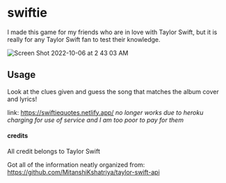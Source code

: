 # swiftie

I made this game for my friends who are in love with Taylor Swift, but it is really for any Taylor Swift fan to test their knowledge.

![Screen Shot 2022-10-06 at 2 43 03 AM](https://user-images.githubusercontent.com/48599109/194281157-0e8bac24-c6c3-4545-9e77-96bde3dd7b92.png)

## Usage

Look at the clues given and guess the song that matches the album cover and lyrics!

link: https://swiftiequotes.netlify.app/ *no longer works due to heroku charging for use of service and I am too poor to pay for them*

#### credits

All credit belongs to Taylor Swift

Got all of the information neatly organized from: https://github.com/MitanshiKshatriya/taylor-swift-api


